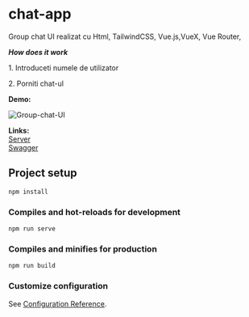 # chat-app
Group chat UI realizat cu Html, TailwindCSS, Vue.js,VueX, Vue Router,

***How does it work***
<p> 1. Introduceti numele de utilizator</p>
<p> 2. Porniti chat-ul </p>

<p><b>Demo:</b></p>

![Group-chat-UI](https://media.giphy.com/media/QazYzqXm9ZQXRw4vZj/giphy.gif)


**Links:**<br>
  [Server](https://github.com/bogdankis/group-chat-server)<br>
    [Swagger]( https://group-chat-parent-server.herokuapp.com/swagger-ui.html#/)

## Project setup
```
npm install
```

### Compiles and hot-reloads for development
```
npm run serve
```

### Compiles and minifies for production
```
npm run build
```

### Customize configuration
See [Configuration Reference](https://cli.vuejs.org/config/).
